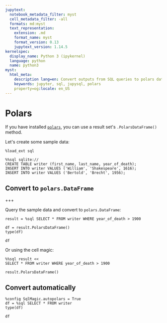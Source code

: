 ```yaml
---
jupytext:
  notebook_metadata_filter: myst
  cell_metadata_filter: -all
  formats: md:myst
  text_representation:
    extension: .md
    format_name: myst
    format_version: 0.13
    jupytext_version: 1.14.5
kernelspec:
  display_name: Python 3 (ipykernel)
  language: python
  name: python3
myst:
  html_meta:
    description lang=en: Convert outputs from SQL queries to polars data frames using JupySQL
    keywords: jupyter, sql, jupysql, polars
    property=og:locale: en_US
---
```


# Polars

If you have installed [`polars`](https://www.pola.rs/), you can use a result set's `.PolarsDataFrame()` method.

Let's create some sample data:

```{code-cell} ipython3
%load_ext sql
```

```{code-cell} ipython3
%%sql sqlite://
CREATE TABLE writer (first_name, last_name, year_of_death);
INSERT INTO writer VALUES ('William', 'Shakespeare', 1616);
INSERT INTO writer VALUES ('Bertold', 'Brecht', 1956);
```

## Convert to `polars.DataFrame`

+++

Query the sample data and convert to `polars.DataFrame`:

```{code-cell} ipython3
result = %sql SELECT * FROM writer WHERE year_of_death > 1900
```

```{code-cell} ipython3
df = result.PolarsDataFrame()
type(df)
```

```{code-cell} ipython3
df
```

Or using the cell magic:

```{code-cell} ipython3
%%sql result <<
SELECT * FROM writer WHERE year_of_death > 1900
```

```{code-cell} ipython3
result.PolarsDataFrame()
```

## Convert automatically

```{code-cell} ipython3
%config SqlMagic.autopolars = True
df = %sql SELECT * FROM writer
type(df)
```

```{code-cell} ipython3
df
```

